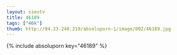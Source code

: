 ```yaml
--- 
layout: sieutv
title: 46189
tags: ["46k"]
thumb: http://94.23.248.219/absoluporn-1/image/002/46189.jpg
---
```

{% include absoluporn key="46189" %} 

